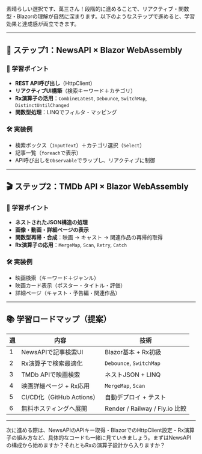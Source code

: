 素晴らしい選択です、萬三さん！段階的に進めることで、リアクティブ・関数型・Blazorの理解が自然に深まります。以下のようなステップで進めると、学習効果と達成感が両立できます。

---

## 🧩 ステップ1：NewsAPI × Blazor WebAssembly

### 🎯 学習ポイント
- **REST API呼び出し**（HttpClient）
- **リアクティブUI構築**（検索キーワード＋カテゴリ）
- **Rx演算子の活用**：`CombineLatest`, `Debounce`, `SwitchMap`, `DistinctUntilChanged`
- **関数型処理**：LINQでフィルタ・マッピング

### 🛠️ 実装例
- 検索ボックス（`InputText`）＋カテゴリ選択（`Select`）
- 記事一覧（`foreach`で表示）
- API呼び出しを`Observable`でラップし、リアクティブに制御

---

## 🎬 ステップ2：TMDb API × Blazor WebAssembly

### 🎯 学習ポイント
- **ネストされたJSON構造の処理**
- **画像・動画・詳細ページの表示**
- **関数型再帰・合成**：映画 → キャスト → 関連作品の再帰的取得
- **Rx演算子の応用**：`MergeMap`, `Scan`, `Retry`, `Catch`

### 🛠️ 実装例
- 映画検索（キーワード＋ジャンル）
- 映画カード表示（ポスター・タイトル・評価）
- 詳細ページ（キャスト・予告編・関連作品）

---

## 📚 学習ロードマップ（提案）

| 週 | 内容 | 技術 |
|----|------|------|
| 1 | NewsAPIで記事検索UI | Blazor基本 + Rx初級 |
| 2 | Rx演算子で検索最適化 | `Debounce`, `SwitchMap` |
| 3 | TMDb APIで映画検索 | ネストJSON + LINQ |
| 4 | 映画詳細ページ + Rx応用 | `MergeMap`, `Scan` |
| 5 | CI/CD化（GitHub Actions） | 自動デプロイ + テスト |
| 6 | 無料ホスティングへ展開 | Render / Railway / Fly.io 比較 |

---

次に進める際は、NewsAPIのAPIキー取得・BlazorでのHttpClient設定・Rx演算子の組み方など、具体的なコードも一緒に見ていきましょう。まずはNewsAPIの構成から始めますか？それともRxの演算子設計から入りますか？